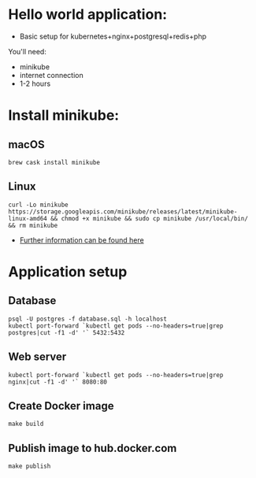 # Hello world application:

- Basic setup for kubernetes+nginx+postgresql+redis+php

You'll need:

* minikube
* internet connection
* 1-2 hours

# Install minikube:

## macOS
```shell
brew cask install minikube
```

## Linux
```shell
curl -Lo minikube https://storage.googleapis.com/minikube/releases/latest/minikube-linux-amd64 && chmod +x minikube && sudo cp minikube /usr/local/bin/ && rm minikube
```

* [Further information can be found here](https://github.com/kubernetes/minikube/blob/master/README.md)

# Application setup

## Database
    psql -U postgres -f database.sql -h localhost
    kubectl port-forward `kubectl get pods --no-headers=true|grep postgres|cut -f1 -d' '` 5432:5432

## Web server
    kubectl port-forward `kubectl get pods --no-headers=true|grep nginx|cut -f1 -d' '` 8080:80

## Create Docker image
    make build

##  Publish image to hub.docker.com
    make publish